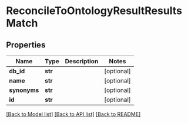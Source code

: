 # ReconcileToOntologyResultResultsMatch

## Properties
Name | Type | Description | Notes
------------ | ------------- | ------------- | -------------
**db_id** | **str** |  | [optional] 
**name** | **str** |  | [optional] 
**synonyms** | **str** |  | [optional] 
**id** | **str** |  | [optional] 

[[Back to Model list]](../README.md#documentation-for-models) [[Back to API list]](../README.md#documentation-for-api-endpoints) [[Back to README]](../README.md)


